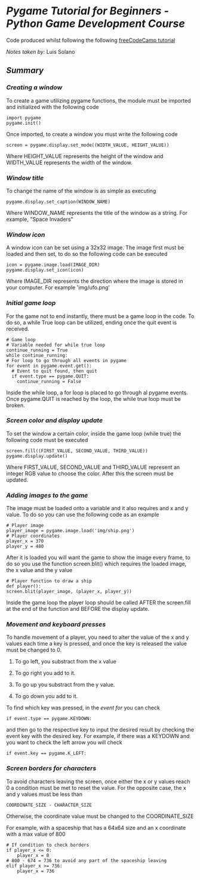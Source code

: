 # *Pygame Tutorial for Beginners - Python Game Development Course*

Code produced whilst following the following [freeCodeCamp tutorial](https://www.youtube.com/watch?v=FfWpgLFMI7w&ab_channel=freeCodeCamp.org)

*Notes taken by:* Luis Solano

## *Summary*

### *Creating a window*

To create a game utilizing pygame functions, the module must be imported and initialized with the following code

    import pygame
    pygame.init()

Once imported, to create a window you must write the following code

    screen = pygame.display.set_mode((WIDTH_VALUE, HEIGHT_VALUE))

Where HEIGHT_VALUE represents the height of the window and WIDTH_VALUE represents the width of the window.

### *Window title*

To change the name of the window is as simple as executing

    pygame.display.set_caption(WINDOW_NAME)

Where WINDOW_NAME represents the title of the window as a string. For example, "Space Invaders"

### *Window icon*

A window icon can be set using a 32x32 image. The image first must be loaded and then set, to do so the following code can be executed

    icon = pygame.image.load(IMAGE_DIR)
    pygame.display.set_icon(icon)

Where IMAGE_DIR represents the direction where the image is stored in your computer. For example 'img/ufo.png'

### *Initial game loop*

For the game not to end instantly, there must be a game loop in the code. To do so, a while True loop can be utilized, ending once the quit event is received.

    # Game loop
    # Variable needed for while true loop
    continue_running = True
    while continue_running:
    # For loop to go through all events in pygame
    for event in pygame.event.get():
      # Event to quit found, then quit
      if event.type == pygame.QUIT:
        continue_running = False

Inside the while loop, a for loop is placed to go through al pygame events. Once pygame.QUIT is reached by the loop, the while true loop must be broken.

### *Screen color and display update*

To set the window a certain color, inside the game loop (while true) the following code must be executed

    screen.fill((FIRST_VALUE, SECOND_VALUE, THIRD_VALUE))
    pygame.display.update()

Where FIRST_VALUE, SECOND_VALUE and THIRD_VALUE represent an integer RGB value to choose the color. After this the screen must be updated.

### *Adding images to the game*

The image must be loaded onto a variable and it also requires and x and y value. To do so you can use the following code as an example

    # Player image
    player_image = pygame.image.load('img/ship.png')
    # Player coordinates
    player_x = 370
    player_y = 480

After it is loaded you will want the game to show the image every frame, to do so you use the function screen.blit() which requires the loaded image, the x value and the y value

    # Player function to draw a ship
    def player():
    screen.blit(player_image, (player_x, player_y))

Inside the game loop the player loop should be called AFTER the screen.fill at the end of the function and BEFORE the display update.

### *Movement and keyboard presses*

To handle movement of a player, you need to alter the value of the x and y values each time a key is pressed, and once the key is released the value must be changed to 0.

1. To go left, you substract from the x value

2. To go right you add to it.

3. To go up you substract from the y value.

4. To go down you add to it.

To find which key was pressed, in the *event for* you can check

    if event.type == pygame.KEYDOWN:

and then go to the respective key to input the desired result by checking the event key with the desired key. For example, if there was a KEYDOWN and you want to check the left arrow you will check

    if event.key == pygame.K_LEFT:

### *Screen borders for characters*

To avoid characters leaving the screen, once either the x or y values reach 0 a condition must be met to reset the value. For the opposite case, the x and y values must be less than

    COORDINATE_SIZE - CHARACTER_SIZE

Otherwise, the coordinate value must be changed to the COORDINATE_SIZE

For example, with a spaceship that has a 64x64 size and an x coordinate with a max value of 800

    # If condition to check borders
    if player_x <= 0:
        player_x = 0
    # 800 - 674 = 736 to avoid any part of the spaceship leaving
    elif player_x >= 736:
        player_x = 736